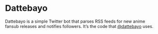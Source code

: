 # Dattebayo

Dattebayo is a simple Twitter bot that parses RSS feeds for new anime fansub releases and notifies followers. It’s the code that [@dattebayo](https://twitter.com/dattebayo) uses.